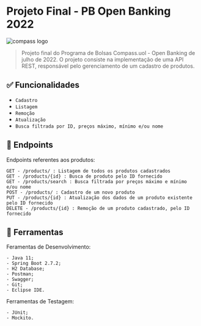 # Projeto Final - PB Open Banking 2022

![compass logo](https://user-images.githubusercontent.com/86629675/185922211-26dad123-50e0-433c-9810-63bb71001637.png)

> Projeto final do Programa de Bolsas Compass.uol - Open Banking de julho de 2022. O projeto consiste na implementação de uma API REST, responsável pelo gerenciamento de um cadastro de produtos.

## ✅ Funcionalidades

* `Cadastro`
* `Listagem`
* `Remoção`
* `Atualização`
* `Busca filtrada por ID, preços máximo, mínimo e/ou nome`

## 📑 Endpoints
Endpoints referentes aos produtos:
```
GET - /products/ : Listagem de todos os produtos cadastrados
GET - /products/{id} : Busca de produto pelo ID fornecido
GET - /products/search : Busca filtrada por preços máximo e mínimo e/ou nome
POST - /products/ : Cadastro de um novo produto
PUT - /products/{id} : Atualização dos dados de um produto existente pelo ID fornecido
DELETE - /products/{id} : Remoção de um produto cadastrado, pelo ID fornecido
```
## 🔨 Ferramentas 
Feramentas de Desenvolvimento:
```
- Java 11;
- Spring Boot 2.7.2;
- H2 Database;
- Postman;
- Swagger;
- Git;
- Eclipse IDE.
```
Ferramentas de Testagem:
```
- JUnit;
- Mockito.
```
